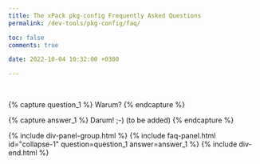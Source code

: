 ```yaml
---
title: The xPack pkg-config Frequently Asked Questions
permalink: /dev-tools/pkg-config/faq/

toc: false
comments: true

date: 2022-10-04 10:32:00 +0300

---
```


<br/>

{% capture question_1 %}
Warum?
{% endcapture %}

{% capture answer_1 %}
Darum! ;-) (to be added)
{% endcapture %}

{% include div-panel-group.html %}
{% include faq-panel.html id="collapse-1" question=question_1 answer=answer_1 %}
{% include div-end.html %}
